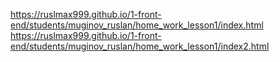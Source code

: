 https://ruslmax999.github.io/1-front-end/students/muginov_ruslan/home_work_lesson1/index.html
https://ruslmax999.github.io/1-front-end/students/muginov_ruslan/home_work_lesson1/index2.html
